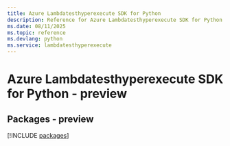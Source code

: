 ```yaml
---
title: Azure Lambdatesthyperexecute SDK for Python
description: Reference for Azure Lambdatesthyperexecute SDK for Python
ms.date: 08/11/2025
ms.topic: reference
ms.devlang: python
ms.service: lambdatesthyperexecute
---
```

# Azure Lambdatesthyperexecute SDK for Python - preview
## Packages - preview
[!INCLUDE [packages](lambdatesthyperexecute-index.md)]